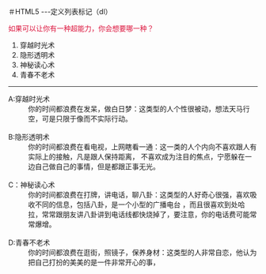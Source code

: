 ＃HTML5 ---定义列表标记（dl）
<!DOCTYPE html>
<html lang="en">
<head>
    <meta charset="UTF-8">
    <title>创建定义列表</title>
</head>
<body>
<font color="#dc143c">如果可以让你有一种超能力，你会想要哪一种？</font>
<ol typr="A">
    <li>穿越时光术</li>
    <li>隐形透明术</li>
    <li>神秘读心术</li>
    <li>青春不老术</li>
</ol>
<hr color="#dc143c" size="3"/>
<dl>
    <dt>A:穿越时光术</dt><dd>你的时间都浪费在发呆，做白日梦：这类型的人个性很被动，想法天马行空，可是只限于像而不实际行动。</dd><br/>
    <dt>B:隐形透明术</dt><dd>你的时间都浪费在看电视，上网瞎看一通：这一类的人个内向不喜欢跟人有实际上的接触，凡是跟人保持距离，
不喜欢成为注目的焦点，宁愿躲在一边自己做自己的事情，但是都跟正事无光。</dd><br/>
    <dt>C：神秘读心术</dt><dd>你的时间都浪费在打牌，讲电话，聊八卦：这类型的人好奇心很强，喜欢吸收不同的信息，包括八卦，是一个小型的广播电台
    ，而且很喜欢到处哈拉，常常跟朋友讲八卦讲到电话线都快烧掉了，要注意，你的电话费可能常常爆增。</dd><br/>
    <dt>D:青春不老术</dt><dd>你的时间都浪费在逛街，照镜子，保养身材：这类型的人非常自恋，他认为把自己打扮的美美的是一件非常开心的事，</dd><br/>
</dl>
</body>
</html>
